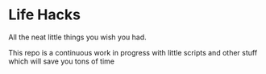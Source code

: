 # Life Hacks
 All the neat little things you wish you had.
 
 This repo is a continuous work in progress with little scripts and other stuff which will save you tons of time
